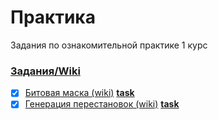# Практика

Задания по ознакомительной практике 1 курс

### [Задания/Wiki](https://github.com/11ALX11/Practice_1kurs/wiki)

- [x] [Битовая маска (wiki)](https://github.com/11ALX11/Practice_1kurs/wiki/Task1.-%D0%A0%D0%B0%D0%B1%D0%BE%D1%82%D0%B0-%D1%81-%D0%B1%D0%B8%D1%82%D0%BE%D0%B2%D0%BE%D0%B9-%D0%BC%D0%B0%D1%81%D0%BA%D0%BE%D0%B9) **[task](task1/)**
- [x] [Генерация перестановок (wiki)](https://github.com/11ALX11/Practice_1kurs/wiki/Task2.-%D0%93%D0%B5%D0%BD%D0%B5%D1%80%D0%B0%D1%86%D0%B8%D1%8F-%D0%BF%D0%B5%D1%80%D0%B5%D1%81%D1%82%D0%B0%D0%BD%D0%BE%D0%B2%D0%BE%D0%BA-(%D0%BE%D0%BF%D0%B8%D1%81%D0%B0%D0%BD%D0%B8%D0%B5-%D0%B0%D0%BB%D0%B3%D0%BE%D1%80%D0%B8%D1%82%D0%BC%D0%B0)) **[task](task2/)**